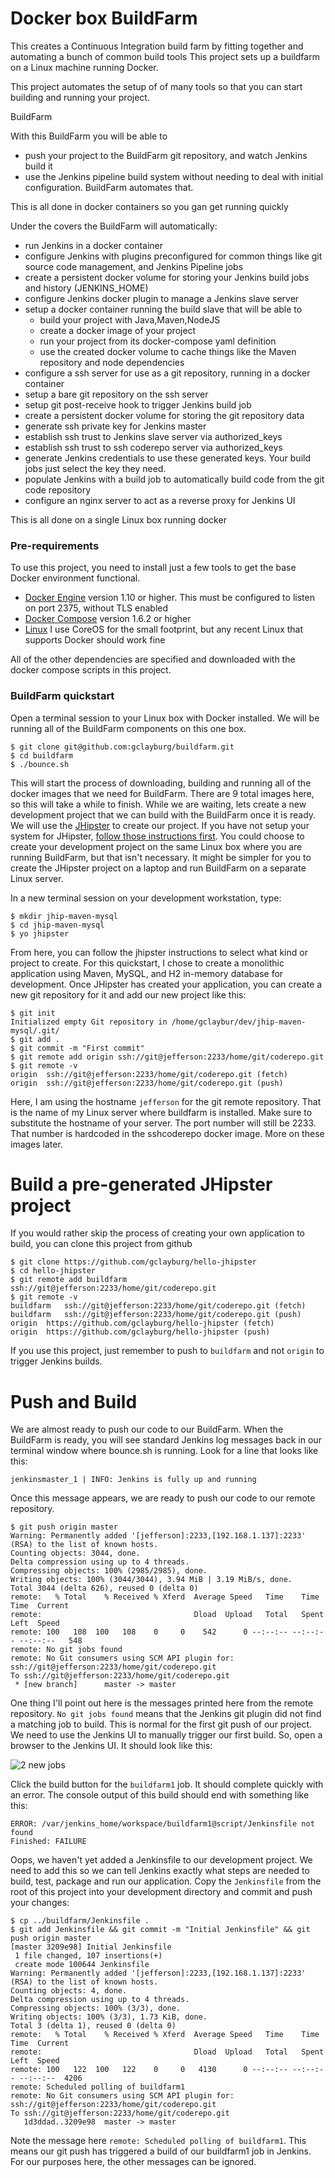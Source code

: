 # Docker box BuildFarm
This creates a Continuous Integration build farm by fitting together and automating a bunch of common build tools
This project sets up a buildfarm on a Linux machine running Docker.  

This project automates the setup of of many tools so that you can start building and running your project.  

BuildFarm 

With this BuildFarm you will be able to
- push your project to the BuildFarm git repository, and watch Jenkins build it
- use the Jenkins pipeline build system without needing to deal with initial configuration.  BuildFarm automates that.

This is all done in docker containers so you gan get running quickly

Under the covers the BuildFarm will automatically:
- run Jenkins in a docker container
- configure Jenkins with plugins preconfigured for common things like git source code management, and Jenkins Pipeline jobs
- create a persistent docker volume for storing your Jenkins build jobs and history (JENKINS_HOME)
- configure Jenkins docker plugin to manage a Jenkins slave server
- setup a docker container running the build slave that will be able to
  - build your project with Java,Maven,NodeJS
  - create a docker image of your project
  - run your project from its docker-compose yaml definition
  - use the created docker volume to cache things like the Maven repository and node dependencies
- configure a ssh server for use as a git repository, running in a docker container
- setup a bare git repository on the ssh server
- setup git post-receive hook to trigger Jenkins build job 
- create a persistent docker volume for storing the git repository data
- generate ssh private key for Jenkins master
- establish ssh trust to Jenkins slave server via authorized_keys
- establish ssh trust to ssh coderepo server via authorized_keys
- generate Jenkins credentials to use these generated keys.  Your build jobs just select the key they need.
- populate Jenkins with a build job to automatically build code from the git code repository
- configure an nginx server to act as a reverse proxy for Jenkins UI

This is all done on a single Linux box running docker

### Pre-requirements
To use this project, you need to install just a few tools to get the base Docker environment functional.  
- [Docker Engine] version 1.10 or higher.  This must be configured to listen on port 2375, without TLS enabled
- [Docker Compose] version 1.6.2 or higher
- [Linux]  I use CoreOS for the small footprint, but any recent Linux that supports Docker should work fine

All of the other dependencies are specified and downloaded with the docker compose scripts in this project.

### BuildFarm quickstart
Open a terminal session to your Linux box with Docker installed.  We will be running all of the BuildFarm components on this one box.
```console
$ git clone git@github.com:gclayburg/buildfarm.git
$ cd buildfarm
$ ./bounce.sh
```

This will start the process of downloading, building and running all of the docker images that we need for BuildFarm.  There are 9 total images here, so this will take a while to finish.  While we are waiting, lets create a new development project that we can build with the BuildFarm once it is ready.  We will use the [JHipster](https://jhipster.github.io/) to create our project.  If you have not setup your system for JHipster, [follow those instructions first].  You could choose to create your development project on the same Linux box where you are running BuildFarm, but that isn't necessary.  It might be simpler for you to create the JHipster project on a laptop and run BuildFarm on a separate Linux server.

In a new terminal session on your development workstation, type:
```console
$ mkdir jhip-maven-mysql
$ cd jhip-maven-mysql
$ yo jhipster
```
From here, you can follow the jhipster instructions to select what kind or project to create.  For this quickstart, I chose to create a monolithic application using Maven, MySQL, and H2 in-memory database for development.  Once JHipster has created your application, you can create a new git repository for it and add our new project like this:

```console
$ git init
Initialized empty Git repository in /home/gclaybur/dev/jhip-maven-mysql/.git/
$ git add .
$ git commit -m "First commit"
$ git remote add origin ssh://git@jefferson:2233/home/git/coderepo.git
$ git remote -v
origin	ssh://git@jefferson:2233/home/git/coderepo.git (fetch)
origin	ssh://git@jefferson:2233/home/git/coderepo.git (push)
```
Here, I am using the hostname `jefferson` for the git remote repository.  That is the name of my Linux server where buildfarm is installed.  Make sure to substitute the hostname of your server.  The port number will still be 2233.  That number is hardcoded in the sshcoderepo docker image.  More on these images later.

# Build a pre-generated JHipster project

If you would rather skip the process of creating your own application to build, you can clone this project from github
```console
$ git clone https://github.com/gclayburg/hello-jhipster
$ cd hello-jhipster
$ git remote add buildfarm ssh://git@jefferson:2233/home/git/coderepo.git
$ git remote -v
buildfarm	ssh://git@jefferson:2233/home/git/coderepo.git (fetch)
buildfarm	ssh://git@jefferson:2233/home/git/coderepo.git (push)
origin	https://github.com/gclayburg/hello-jhipster (fetch)
origin	https://github.com/gclayburg/hello-jhipster (push)

```
If you use this project, just remember to push to `buildfarm` and not `origin` to trigger Jenkins builds.  

# Push and Build

We are almost ready to push our code to our BuildFarm.  When the BuildFarm is ready, you will see standard Jenkins log messages back in our terminal window where bounce.sh is running.  Look for a line that looks like this:
```
jenkinsmaster_1 | INFO: Jenkins is fully up and running
```
Once this message appears, we are ready to push our code to our remote repository.  
```console
$ git push origin master
Warning: Permanently added '[jefferson]:2233,[192.168.1.137]:2233' (RSA) to the list of known hosts.
Counting objects: 3044, done.
Delta compression using up to 4 threads.
Compressing objects: 100% (2985/2985), done.
Writing objects: 100% (3044/3044), 3.94 MiB | 3.19 MiB/s, done.
Total 3044 (delta 626), reused 0 (delta 0)
remote:   % Total    % Received % Xferd  Average Speed   Time    Time     Time  Current
remote:                                  Dload  Upload   Total   Spent    Left  Speed
remote: 100   108  100   108    0     0    542      0 --:--:-- --:--:-- --:--:--   548
remote: No git jobs found
remote: No Git consumers using SCM API plugin for: ssh://git@jefferson:2233/home/git/coderepo.git
To ssh://git@jefferson:2233/home/git/coderepo.git
 * [new branch]      master -> master
```

One thing I'll point out here is the messages printed here from the remote repository.  `No git jobs found` means that the Jenkins git plugin did not find a matching job to build.  This is normal for the first git push of our project.  We need to use the Jenkins UI to manually trigger our first build.  So, open a browser to the Jenkins UI. It should look like this:

![2 new jobs](/screenshots/jenkins-2-initial-jobs.png?raw=true)

Click the build button for the `buildfarm1` job.  It should complete quickly with an error.  The console output of this build should end with something like this:
```
ERROR: /var/jenkins_home/workspace/buildfarm1@script/Jenkinsfile not found
Finished: FAILURE
```
Oops, we haven't yet added a Jenkinsfile to our development project.  We need to add this so we can tell Jenkins exactly what steps are needed to build, test, package and run our application.  Copy the `Jenkinsfile` from the root of this project into your development directory and commit and push your changes:
```console
$ cp ../buildfarm/Jenkinsfile .
$ git add Jenkinsfile && git commit -m "Initial Jenkinsfile" && git push origin master
[master 3209e98] Initial Jenkinsfile
 1 file changed, 107 insertions(+)
 create mode 100644 Jenkinsfile
Warning: Permanently added '[jefferson]:2233,[192.168.1.137]:2233' (RSA) to the list of known hosts.
Counting objects: 4, done.
Delta compression using up to 4 threads.
Compressing objects: 100% (3/3), done.
Writing objects: 100% (3/3), 1.73 KiB, done.
Total 3 (delta 1), reused 0 (delta 0)
remote:   % Total    % Received % Xferd  Average Speed   Time    Time     Time  Current
remote:                                  Dload  Upload   Total   Spent    Left  Speed
remote: 100   122  100   122    0     0   4130      0 --:--:-- --:--:-- --:--:--  4206
remote: Scheduled polling of buildfarm1
remote: No Git consumers using SCM API plugin for: ssh://git@jefferson:2233/home/git/coderepo.git
To ssh://git@jefferson:2233/home/git/coderepo.git
   1d3ddad..3209e98  master -> master
```
Note the message here `remote: Scheduled polling of buildfarm1`.  This means our git push has triggered a build of our buildfarm1 job in Jenkins.  For our purposes here, the other messages can be ignored.



[Linux]: <http://www.ubuntu.com>
[Docker Engine]: <https://docs.docker.com/engine/understanding-docker/>
[Docker Compose]: <https://docs.docker.com/compose/install/>
[jhipster]: <https://jhipster.github.io/>
[follow those instructions first]: <https://jhipster.github.io/creating-an-app/>
